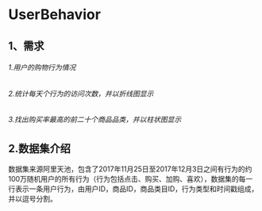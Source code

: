 # UserBehavior
## 1、需求
###### 1.用户的购物行为情况
###### 2.统计每天个行为的访问次数，并以折线图显示
###### 3.找出购买率最高的前二十个商品品类，并以柱状图显示
## 2.数据集介绍
数据集来源阿里天池，包含了2017年11月25日至2017年12月3日之间有行为的约100万随机用户的所有行为（行为包括点击、购买、加购、喜欢），数据集的每一行表示一条用户行为，由用户ID，商品ID，商品类目ID，行为类型和时间戳组成，并以逗号分割。
